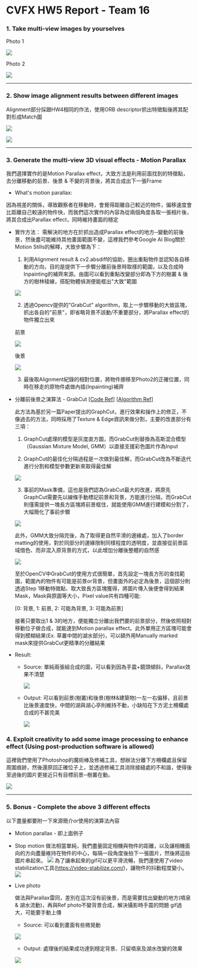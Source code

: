 # CVFX HW5 Report  - Team 16

### 1. Take multi-view images by yourselves

Photo 1

![](https://i.imgur.com/1B6KJqc.jpg)

Photo 2

![](https://i.imgur.com/mqYpLSG.jpg)


---

### 2. Show image alignment results between different images

Alignment部分採跟HW4相同的作法，使用ORB descriptor抓出特徵點後將其配對形成Match圖

![](https://i.imgur.com/klyBbDN.jpg)

![](https://i.imgur.com/Wj8spPX.jpg)

---

### 3. Generate the multi-view 3D visual effects - Motion Parallax

我們選擇實作的是Motion Parallax effect，大致方法是利用前面找到的特徵點，去分離移動的前景、後景 & 不變的背景後，將其合成出下一張Frame

* What's motion parallax:

因為視差的關係，導致觀察者在移動時，會覺得距離自己較近的物件，偏移速度會比距離自己較遠的物件快，而我們這次實作的內容為從兩個角度各取一張相片後，將其合成出Parallax effect，同時維持畫面的穩定

* 實作方法：
    需解決的地方在於抓出造成Parallax effect的地方─變動的前後景，然後盡可能維持其他畫面範圍不變，這裡我們參考Google AI Blog關於Motion Stills的解釋，大致步驟為下：
    
    1. 利用Alignment result & cv2.absdiff的協助，圈出重點物件並認知各自移動的方向，目的是提供下一步驟分離前後景時取樣的範圍，以及合成時Inpainting的補齊來源。由圖可以看到重點改變部分即為下方的樹叢 & 後方的樹林稜線，搭配物體偵測便能框出"大致"範圍
    
    ![](https://i.imgur.com/zTSIAbs.jpg)

    
    2. 透過Opencv提供的"GrabCut" algorithm，取上一步驟移動的大致區塊，抓出各自的"前景"，即省略背景不該動/不重要部分，將Parallax effect的物件獨立出來
    
    前景
    
    ![](https://i.imgur.com/cszEWXs.jpg)
    
    後景
    
    ![](https://i.imgur.com/1ynRijW.jpg)
    
    
    3. 最後取Alignment紀錄的相對位置，將物件挪移至Photo2的正確位置，同時在移走的原物件處做內插(Inpainting)補齊

* 分離前後景之演算法 - GrabCut   [[Code Ref](https://docs.opencv.org/3.4.3/d8/d83/tutorial_py_grabcut.html)] [[Algorithm Ref](https://cvg.ethz.ch/teaching/cvl/2012/grabcut-siggraph04.pdf)] 
    
    此方法為基於另一篇Paper提出的GraphCut，進行效果和操作上的修正，不像過去的方法，同時採用了Texture & Edge資訊來做分割，主要的改進部分有三項：
    
    1. GraphCut處理的模型是灰度直方圖，而GrabCut則替換為高斯混合模型（Gaussian Mixture Model, GMM）以直接支援彩色圖片作為Input
    
    2. GraphCut的最佳化分隔過程是一次做到最佳解，而GrabCut改為不斷迭代進行分割和模型參數更新來取得最佳解
    
    ![](https://i.imgur.com/Uia4ua7.png)
    
    
    3. 事前的Mask準備，這也是我們認為GrabCut最大的改進，將原先GraphCut需要先以線條手動標記前景和背景，方能進行分隔，而GrabCut則僅需提供一塊長方區塊將前景框住，就能使用GMM進行建模和分割了，大幅簡化了事前步驟
    
    ![](https://i.imgur.com/iZvGnIA.png)

    
    此外，GMM大致分隔完後，為了取得更自然平滑的邊緣處，加入了border matting的使用，對於同部分的邊緣限制同樣程度的透明度，並直接從前景區域借色、而非混入原背景的方式，以此增加分離後整體的自然感
    
    ![](https://i.imgur.com/0rfhSrK.png)

    至於OpenCV中GrabCut的使用方式很簡單，首先設定一塊長方形的查找範圍，範圍內的物件有可能是前景or背景，但畫面外的必定為後景，這個部分則透過Step 1移動特徵點、取大致長方區塊獲得，將圖片傳入後便會得到結果Mask，Mask與原圖等大小，Pixel value共有四種可能: 
    
    [0: 背景, 1: 前景, 2: 可能為背景, 3: 可能為前景]
    
    接著只要取出1 & 3的地方，便能獨立分離出我們要的前景部分，然後依照相對移動位子做合成，就能達到Motion parallax effect。此外單用正方區塊可能會得到模糊結果(Ex. 草叢中間的湖水部分)，可以額外用Manually marked mask來提供GrabCut更精準的分離結果

* Result:
    * Source: 單純兩張組合成的圖，可以看到因為手震+鏡頭傾斜，Parallax效果不清楚
        
        ![](https://i.imgur.com/Hfd0LYD.gif)
 

    * Output: 可以看到前景(樹叢)和後景(樹林&建築物)一左一右偏移，且前景比後景速度快，中間的湖與湖心亭則維持不動，小缺陷在下方泥土柵欄處合成的不甚完美
    
        ![](https://i.imgur.com/8ithwbk.gif)


### 4. Exploit creativity to add some image processing to enhance effect (Using post-production software is allowed)
    
這裡我們使用了Photoshop的魔術棒及修補工具，想辦法分離下方柵欄處且保留周圍痕跡，然後還原回正確位子上，並透過修補工具消除接縫處的不和諧，使得後至過後的圖片更接近只有目標前景─樹叢在動。

![](https://i.imgur.com/Ta5EEk9.gif)

---

### 5. Bonus - Complete the above 3 different effects
以下盡量都要附一下來源簡介or使用的演算法內容
* Motion parallax - 即上面例子
* Stop motion
    做法相當單純，我們盡量固定相機與物件的距離，以及讓相機面向的方向盡量維持在物件的中心，每隔一段角度後拍下一張圖片，然後將這些圖片串起來。
    ![](ow77LCq.gif)
    為了讓串起來的gif可以更平滑流暢，我們還使用了video stabilization工具(https://video-stabilize.com/)，讓物件的抖動程度變小。
    ![](lSyAXtc.gif)
* Live photo

    做法與Parallax雷同，差別在這次沒有前後景，而是需要找出變動的地方(噴泉 & 湖水流動)，再與Ref photo不變背景合成，解決攝影時手震的問題
    gif過大，可能要手動上傳
    * Source: 可以看到畫面有些微晃動
    
    ![](qLvaL2F.gif)
    
    
    * Output: 處理後的結果成功達到穩定背景、只留噴泉及湖水改變的效果
    
    ![](DRIOCto.gif)
    

